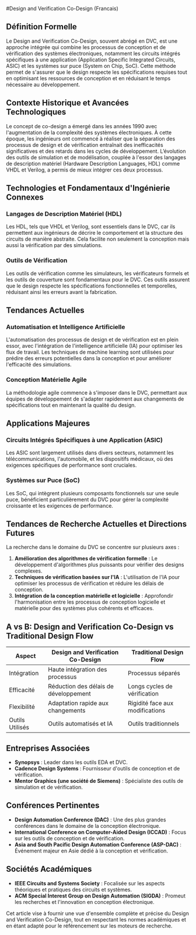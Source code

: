 #Design and Verification Co-Design (Francais)

## Définition Formelle

Le Design and Verification Co-Design, souvent abrégé en DVC, est une approche intégrée qui combine les processus de conception et de vérification des systèmes électroniques, notamment les circuits intégrés spécifiques à une application (Application Specific Integrated Circuits, ASIC) et les systèmes sur puce (System on Chip, SoC). Cette méthode permet de s'assurer que le design respecte les spécifications requises tout en optimisant les ressources de conception et en réduisant le temps nécessaire au développement.

## Contexte Historique et Avancées Technologiques

Le concept de co-design a émergé dans les années 1990 avec l'augmentation de la complexité des systèmes électroniques. À cette époque, les ingénieurs ont commencé à réaliser que la séparation des processus de design et de vérification entraînait des inefficacités significatives et des retards dans les cycles de développement. L’évolution des outils de simulation et de modélisation, couplée à l'essor des langages de description matériel (Hardware Description Languages, HDL) comme VHDL et Verilog, a permis de mieux intégrer ces deux processus.

## Technologies et Fondamentaux d'Ingénierie Connexes

### Langages de Description Matériel (HDL)

Les HDL, tels que VHDL et Verilog, sont essentiels dans le DVC, car ils permettent aux ingénieurs de décrire le comportement et la structure des circuits de manière abstraite. Cela facilite non seulement la conception mais aussi la vérification par des simulations.

### Outils de Vérification

Les outils de vérification comme les simulateurs, les vérificateurs formels et les outils de couverture sont fondamentaux pour le DVC. Ces outils assurent que le design respecte les spécifications fonctionnelles et temporelles, réduisant ainsi les erreurs avant la fabrication.

## Tendances Actuelles

### Automatisation et Intelligence Artificielle

L'automatisation des processus de design et de vérification est en plein essor, avec l'intégration de l'intelligence artificielle (IA) pour optimiser les flux de travail. Les techniques de machine learning sont utilisées pour prédire des erreurs potentielles dans la conception et pour améliorer l'efficacité des simulations.

### Conception Matérielle Agile

La méthodologie agile commence à s'imposer dans le DVC, permettant aux équipes de développement de s'adapter rapidement aux changements de spécifications tout en maintenant la qualité du design.

## Applications Majeures

### Circuits Intégrés Spécifiques à une Application (ASIC)

Les ASIC sont largement utilisés dans divers secteurs, notamment les télécommunications, l'automobile, et les dispositifs médicaux, où des exigences spécifiques de performance sont cruciales.

### Systèmes sur Puce (SoC)

Les SoC, qui intègrent plusieurs composants fonctionnels sur une seule puce, bénéficient particulièrement du DVC pour gérer la complexité croissante et les exigences de performance.

## Tendances de Recherche Actuelles et Directions Futures

La recherche dans le domaine du DVC se concentre sur plusieurs axes :

1. **Amélioration des algorithmes de vérification formelle** : Le développement d'algorithmes plus puissants pour vérifier des designs complexes.
2. **Techniques de vérification basées sur l'IA** : L'utilisation de l'IA pour optimiser les processus de vérification et réduire les délais de conception.
3. **Intégration de la conception matérielle et logicielle** : Approfondir l'harmonisation entre les processus de conception logicielle et matérielle pour des systèmes plus cohérents et efficaces.

## A vs B: Design and Verification Co-Design vs Traditional Design Flow

| Aspect                  | Design and Verification Co-Design | Traditional Design Flow        |
|------------------------|-----------------------------------|--------------------------------|
| Intégration            | Haute intégration des processus    | Processus séparés              |
| Efficacité             | Réduction des délais de développement | Longs cycles de vérification    |
| Flexibilité            | Adaptation rapide aux changements   | Rigidité face aux modifications |
| Outils Utilisés        | Outils automatisés et IA           | Outils traditionnels            |

## Entreprises Associées

- **Synopsys** : Leader dans les outils EDA et DVC.
- **Cadence Design Systems** : Fournisseur d'outils de conception et de vérification.
- **Mentor Graphics (une société de Siemens)** : Spécialiste des outils de simulation et de vérification.

## Conférences Pertinentes

- **Design Automation Conference (DAC)** : Une des plus grandes conférences dans le domaine de la conception électronique.
- **International Conference on Computer-Aided Design (ICCAD)** : Focus sur les outils de conception et de vérification.
- **Asia and South Pacific Design Automation Conference (ASP-DAC)** : Événement majeur en Asie dédié à la conception et vérification.

## Sociétés Académiques

- **IEEE Circuits and Systems Society** : Focalisée sur les aspects théoriques et pratiques des circuits et systèmes.
- **ACM Special Interest Group on Design Automation (SIGDA)** : Promeut les recherches et l'innovation en conception électronique.

Cet article vise à fournir une vue d'ensemble complète et précise du Design and Verification Co-Design, tout en respectant les normes académiques et en étant adapté pour le référencement sur les moteurs de recherche.